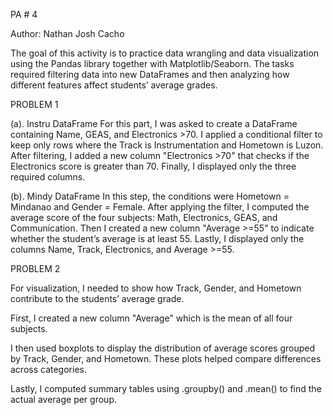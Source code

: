 PA # 4

Author: Nathan Josh Cacho

The goal of this activity is to practice data wrangling and data visualization using the Pandas library together with Matplotlib/Seaborn. The tasks required filtering data into new DataFrames and then analyzing how different features affect students’ average grades.

PROBLEM 1

(a). Instru DataFrame
For this part, I was asked to create a DataFrame containing Name, GEAS, and Electronics >70. I applied a conditional filter to keep only rows where the Track is Instrumentation and Hometown is Luzon. After filtering, I added a new column "Electronics >70" that checks if the Electronics score is greater than 70. Finally, I displayed only the three required columns.

(b). Mindy DataFrame
In this step, the conditions were Hometown = Mindanao and Gender = Female. After applying the filter, I computed the average score of the four subjects: Math, Electronics, GEAS, and Communication. Then I created a new column "Average >=55" to indicate whether the student’s average is at least 55. Lastly, I displayed only the columns Name, Track, Electronics, and Average >=55.

PROBLEM 2

For visualization, I needed to show how Track, Gender, and Hometown contribute to the students’ average grade.

First, I created a new column "Average" which is the mean of all four subjects.

I then used boxplots to display the distribution of average scores grouped by Track, Gender, and Hometown. These plots helped compare differences across categories.

Lastly, I computed summary tables using .groupby() and .mean() to find the actual average per group.

